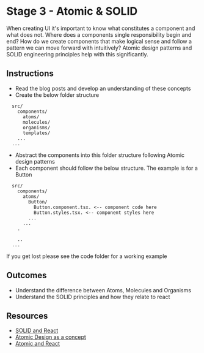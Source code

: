 # Stage 3 - Atomic & SOLID

When creating UI it's important to know what constitutes a component and what does not. Where does a components single responsibility begin and end? How do we create components that make logical sense and follow a pattern we can move forward with intuitively? Atomic design patterns and SOLID engineering principles help with this significantly.

## Instructions

- Read the blog posts and develop an understanding of these concepts
- Create the below folder structure

```
  src/
    components/
      atoms/
      molecules/
      organisms/
      templates/
    ...
  ...
```

- Abstract the components into this folder structure following Atomic design patterns
- Each component should follow the below structure. The example is for a Button
```
  src/
    components/
      atoms/
        Button/
          Button.component.tsx. <-- component code here
          Button.styles.tsx. <-- component styles here
        ...
      ...
    .
    
    ..
  ...
```

If you get lost please see the code folder for a working example

## Outcomes

- Understand the difference between Atoms, Molecules and Organisms
- Understand the SOLID principles and how they relate to react

## Resources

- [SOLID and React](https://medium.com/@jaymykels69/s-o-l-i-d-principles-with-react-cd43fc93b1be)
- [Atomic Design as a concept](https://bradfrost.com/blog/post/atomic-web-design/)
- [Atomic and React](https://blog.usejournal.com/thinking-about-react-atomically-608c865d2262)

